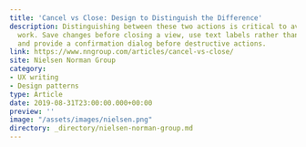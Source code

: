 ```yaml
---
title: 'Cancel vs Close: Design to Distinguish the Difference'
description: Distinguishing between these two actions is critical to avoiding losing users’
  work. Save changes before closing a view, use text labels rather than an X icon,
  and provide a confirmation dialog before destructive actions.
link: https://www.nngroup.com/articles/cancel-vs-close/
site: Nielsen Norman Group
category:
- UX writing
- Design patterns
type: Article
date: 2019-08-31T23:00:00.000+00:00
preview: ''
image: "/assets/images/nielsen.png"
directory: _directory/nielsen-norman-group.md
---
```


